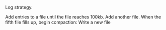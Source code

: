Log strategy.

Add entries to a file until the file reaches 100kb.  Add another file.  When the 
fifth file fills up, begin compaction: Write a new file
